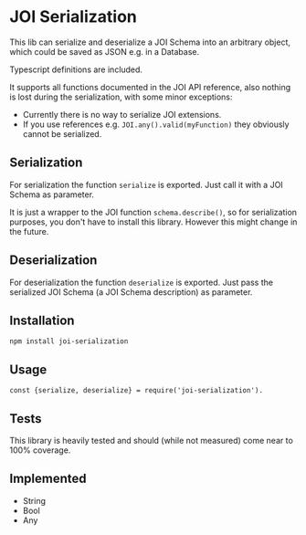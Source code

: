 # JOI Serialization

This lib can serialize and deserialize a JOI Schema into an arbitrary object, which could be saved as JSON e.g. in a Database.

Typescript definitions are included.

It supports all functions documented in the JOI API reference, also nothing is lost during the serialization, with some minor exceptions:

- Currently there is no way to serialize JOI extensions.
- If you use references e.g. `JOI.any().valid(myFunction)` they obviously cannot be serialized.

## Serialization

For serialization the function `serialize` is exported. Just call it with a JOI Schema as parameter.

It is just a wrapper to the JOI function `schema.describe()`, so for serialization purposes, you don't have to install this library. However this might change in the future.

## Deserialization

For deserialization the function `deserialize` is exported. Just pass the serialized JOI Schema (a JOI Schema description) as parameter.

## Installation

`npm install joi-serialization`

## Usage

`const {serialize, deserialize} = require('joi-serialization').`

## Tests

This library is heavily tested and should (while not measured) come near to 100% coverage.

## Implemented

- String
- Bool
- Any
